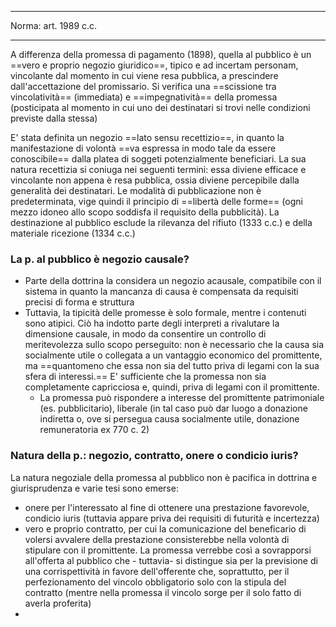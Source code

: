 ____
Norma: art. 1989 c.c.
________
A differenza della promessa di pagamento (1898), quella al pubblico è un ==vero e proprio negozio giuridico==, tipico e ad incertam personam, vincolante dal momento in cui viene resa pubblica, a prescindere dall'accettazione del promissario.
Si verifica una ==scissione tra vincolatività== (immediata) e ==impegnatività== della promessa (posticipata al momento in cui uno dei destinatari si trovi nelle condizioni previste dalla stessa)

E' stata definita un negozio ==lato sensu recettizio==, in quanto la manifestazione di volontà ==va espressa in modo tale da essere conoscibile== dalla platea di soggeti potenzialmente beneficiari.
La sua natura recettizia si coniuga nei seguenti termini: essa diviene efficace e vincolante non appena è resa pubblica, ossia diviene percepibile dalla generalità dei destinatari.
Le modalità di pubblicazione non è predeterminata, vige quindi il principio di ==libertà delle forme== (ogni mezzo idoneo allo scopo soddisfa il requisito della pubblicità).
La destinazione al pubblico esclude la rilevanza del rifiuto (1333 c.c.) e della materiale ricezione (1334 c.c.)

### La p. al pubblico è negozio causale?
- Parte della dottrina la considera un negozio acausale, compatibile con il sistema in quanto la mancanza di causa è compensata da requisiti precisi di forma e struttura
- Tuttavia, la tipicità delle promesse è solo formale, mentre i contenuti sono atipici. Ciò ha indotto parte degli interpreti a rivalutare la dimensione causale, in modo da consentire un controllo di meritevolezza sullo scopo perseguito: non è necessario che la causa sia socialmente utile o collegata a un vantaggio economico del promittente, ma ==quantomeno che essa non sia del tutto priva di legami con la sua sfera di interessi.== E' sufficiente che la promessa non sia completamente capricciosa e, quindi, priva di legami con il promittente.
	- La promessa può rispondere a interesse del promittente patrimoniale (es. pubblicitario), liberale (in tal caso può dar luogo a donazione indiretta o, ove si persegua causa socialmente utile, donazione remuneratoria ex 770 c. 2)

### Natura della p.: negozio, contratto, onere o condicio iuris?
La natura negoziale della promessa al pubblico non è pacifica in dottrina e giurisprudenza e varie tesi sono emerse:
- onere per l'interessato al fine di ottenere una prestazione favorevole, condicio iuris (tuttavia appare priva dei requisiti di futurità e incertezza)
- vero e proprio contratto, per cui la comunicazione del beneficario di volersi avvalere della prestazione consisterebbe nella volontà di stipulare con il promittente. La promessa verrebbe così a sovrapporsi all'offerta al pubblico che - tuttavia- si distingue sia per la previsione di una corrispettività in favore dell'offerente che, soprattutto, per il perfezionamento del vincolo obbligatorio solo con la stipula del contratto (mentre nella promessa il vincolo sorge per il solo fatto di averla proferita)
- 
